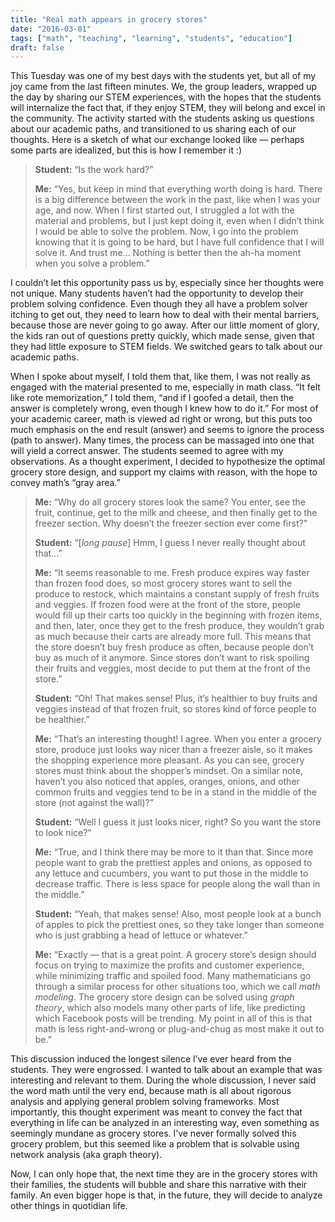 ```yaml
---
title: "Real math appears in grocery stores"
date: "2016-03-01"
tags: ["math", "teaching", "learning", "students", "education"]
draft: false
---
```


This Tuesday was one of my best days with the students yet, but all of my joy came from the last fifteen minutes. We, the group leaders, wrapped up the day by sharing our STEM experiences, with the hopes that the students will internalize the fact that, if they enjoy STEM, they will belong and excel in the community. The activity started with the students asking us questions about our academic paths, and transitioned to us sharing each of our thoughts. Here is a sketch of what our exchange looked like — perhaps some parts are idealized, but this is how I remember it :)

> **Student:** “Is the work hard?”
> 
> **Me:** “Yes, but keep in mind that everything worth doing is hard. There is a big difference between the work in the past, like when I was your age, and now. When I first started out, I struggled a lot with the material and problems, but I just kept doing it, even when I didn’t think I would be able to solve the problem. Now, I go into the problem knowing that it is going to be hard, but I have full confidence that I will solve it. And trust me… Nothing is better then the ah-ha moment when you solve a problem.”

I couldn’t let this opportunity pass us by, especially since her thoughts were not unique. Many students haven’t had the opportunity to develop their problem solving confidence. Even though they all have a problem solver itching to get out, they need to learn how to deal with their mental barriers, because those are never going to go away. After our little moment of glory, the kids ran out of questions pretty quickly, which made sense, given that they had little exposure to STEM fields. We switched gears to talk about our academic paths.

When I spoke about myself, I told them that, like them, I was not really as engaged with the material presented to me, especially in math class. “It felt like rote memorization,” I told them, “and if I goofed a detail, then the answer is completely wrong, even though I knew how to do it.” For most of your academic career, math is viewed ad right or wrong, but this puts too much emphasis on the end result (answer) and seems to ignore the process (path to answer). Many times, the process can be massaged into one that will yield a correct answer. The students seemed to agree with my observations. As a thought experiment, I decided to hypothesize the optimal grocery store design, and support my claims with reason, with the hope to convey math’s “gray area.”

> **Me:** “Why do all grocery stores look the same? You enter, see the fruit, continue, get to the milk and cheese, and then finally get to the freezer section. Why doesn’t the freezer section ever come first?”
> 
> **Student:** “[*long pause*] Hmm, I guess I never really thought about that…”
> 
> **Me:** “It seems reasonable to me. Fresh produce expires way faster than frozen food does, so most grocery stores want to sell the produce to restock, which maintains a constant supply of fresh fruits and veggies. If frozen food were at the front of the store, people would fill up their carts too quickly in the beginning with frozen items, and then, later, once they get to the fresh produce, they wouldn’t grab as much because their carts are already more full. This means that the store doesn’t buy fresh produce as often, because people don’t buy as much of it anymore. Since stores don’t want to risk spoiling their fruits and veggies, most decide to put them at the front of the store.”
> 
> **Student:** “Oh! That makes sense! Plus, it’s healthier to buy fruits and veggies instead of that frozen fruit, so stores kind of force people to be healthier.”
> 
> **Me:** “That’s an interesting thought! I agree. When you enter a grocery store, produce just looks way nicer than a freezer aisle, so it makes the shopping experience more pleasant. As you can see, grocery stores must think about the shopper’s mindset. On a similar note, haven’t you also noticed that apples, oranges, onions, and other common fruits and veggies tend to be in a stand in the middle of the store (not against the wall)?”
> 
> **Student:** “Well I guess it just looks nicer, right? So you want the store to look nice?”
> 
> **Me:** “True, and I think there may be more to it than that. Since more people want to grab the prettiest apples and onions, as opposed to any lettuce and cucumbers, you want to put those in the middle to decrease traffic. There is less space for people along the wall than in the middle.”
> 
> **Student:** “Yeah, that makes sense! Also, most people look at a bunch of apples to pick the prettiest ones, so they take longer than someone who is just grabbing a head of lettuce or whatever.”
> 
> **Me:** “Exactly — that is a great point. A grocery store’s design should focus on trying to maximize the profits and customer experience, while minimizing traffic and spoiled food. Many mathematicians go through a similar process for other situations too, which we call *math modeling*. The grocery store design can be solved using *graph theory*, which also models many other parts of life, like predicting which Facebook posts will be trending. My point in all of this is that math is less right-and-wrong or plug-and-chug as most make it out to be.”

This discussion induced the longest silence I’ve ever heard from the students. They were engrossed. I wanted to talk about an example that was interesting and relevant to them. During the whole discussion, I never said the word math until the very end, because math is all about rigorous analysis and applying general problem solving frameworks. Most importantly, this thought experiment was meant to convey the fact that everything in life can be analyzed in an interesting way, even something as seemingly mundane as grocery stores. I’ve never formally solved this grocery problem, but this seemed like a problem that is solvable using network analysis (aka graph theory).

Now, I can only hope that, the next time they are in the grocery stores with their families, the students will bubble and share this narrative with their family. An even bigger hope is that, in the future, they will decide to analyze other things in quotidian life.
